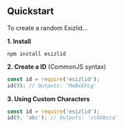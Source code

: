 ## Quickstart

To create a random Esizlid...

**1. Install**

```shell
npm install esizlid
```

**2. Create a ID** (CommonJS syntax)

```javascript
const id = require('esizlid');
id(9); // Outputs: 'MwBxEFLg'
```

**3. Using Custom Characters**
```javascript
const id = require('esizlid');
id(9, 'abc'); // Outputs: 'ccbbbcca'
```